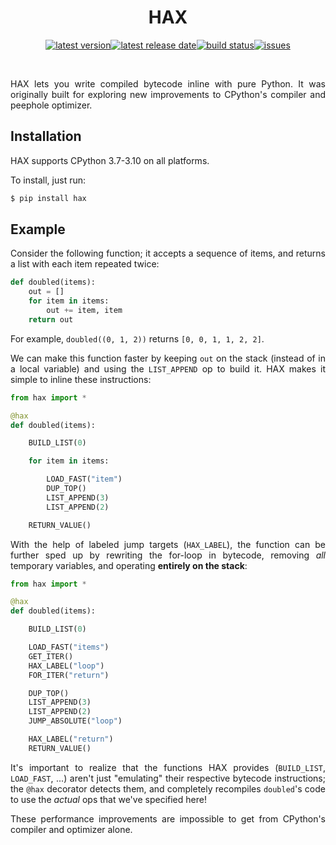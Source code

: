 <div align=center>

HAX
===

[![latest version](https://img.shields.io/github/release-pre/brandtbucher/hax.svg?style=for-the-badge&label=latest)![latest release date](https://img.shields.io/github/release-date-pre/brandtbucher/hax.svg?style=for-the-badge&label=released)](https://github.com/brandtbucher/hax/releases)[![build status](https://img.shields.io/github/actions/workflow/status/brandtbucher/hax/ci.yml.svg?style=for-the-badge&branch=master)](https://github.com/brandtbucher/hax/actions)[![issues](https://img.shields.io/github/issues-raw/brandtbucher/hax.svg?label=issues&style=for-the-badge)](https://github.com/brandtbucher/hax/issues)

<br>

</div>

<div align=justify>

HAX lets you write compiled bytecode inline with pure Python. It was originally
built for exploring new improvements to CPython's compiler and peephole
optimizer.

Installation
------------

HAX supports CPython 3.7-3.10 on all platforms.

To install, just run:

```sh
$ pip install hax
```

Example
-------

Consider the following function; it accepts a sequence of items, and returns a
list with each item repeated twice:

```py
def doubled(items):
    out = []
    for item in items:
        out += item, item
    return out
```

For example, `doubled((0, 1, 2))` returns `[0, 0, 1, 1, 2, 2]`.

We can make this function faster by keeping `out` on the stack (instead of in a
local variable) and using the `LIST_APPEND` op to build it. HAX makes it
simple to inline these instructions:

```py
from hax import *

@hax
def doubled(items):

    BUILD_LIST(0)

    for item in items:

        LOAD_FAST("item")
        DUP_TOP()
        LIST_APPEND(3)
        LIST_APPEND(2)

    RETURN_VALUE()
```

With the help of labeled jump targets (`HAX_LABEL`), the function can be further
sped up by rewriting the for-loop in bytecode, removing _all_ temporary
variables, and operating **entirely on the stack**:

```py
from hax import *

@hax
def doubled(items):

    BUILD_LIST(0)

    LOAD_FAST("items")
    GET_ITER()
    HAX_LABEL("loop")
    FOR_ITER("return")

    DUP_TOP()
    LIST_APPEND(3)
    LIST_APPEND(2)
    JUMP_ABSOLUTE("loop")

    HAX_LABEL("return")
    RETURN_VALUE()
```

It's important to realize that the functions HAX provides (`BUILD_LIST`,
`LOAD_FAST`, ...) aren't just "emulating" their respective bytecode
instructions; the `@hax` decorator detects them, and completely recompiles
`doubled`'s code to use the _actual_ ops that we've specified here!

These performance improvements are impossible to get from CPython's compiler and
optimizer alone.

</div>
